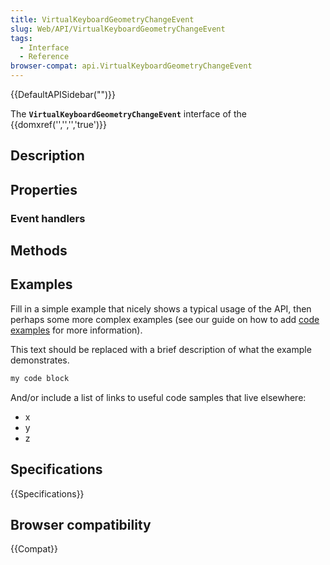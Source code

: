 ```yaml
---
title: VirtualKeyboardGeometryChangeEvent
slug: Web/API/VirtualKeyboardGeometryChangeEvent
tags:
  - Interface
  - Reference
browser-compat: api.VirtualKeyboardGeometryChangeEvent
---
```

{{DefaultAPISidebar("")}}

The **`VirtualKeyboardGeometryChangeEvent`** interface of the {{domxref('','','','true')}} 

## Description

 

## Properties



### Event handlers



## Methods



## Examples

Fill in a simple example that nicely shows a typical usage of the API, then perhaps some more complex examples (see our guide on how to add [code examples](/en-US/docs/MDN/Contribute/Structures/Code_examples) for more information).

This text should be replaced with a brief description of what the example demonstrates.

```js
my code block
```

And/or include a list of links to useful code samples that live elsewhere:

*   x
*   y
*   z

## Specifications

{{Specifications}}

## Browser compatibility

{{Compat}}

